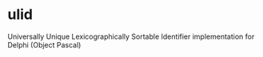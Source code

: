# ulid
Universally Unique Lexicographically Sortable Identifier implementation for Delphi (Object Pascal)

